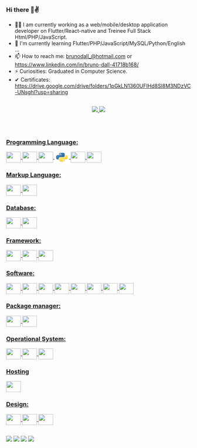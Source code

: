 ### Hi there 👋✌


- 🐱‍👤 I am currently working as a web/mobile/desktop application developer on Flutter/React-native and Treinee Full Stack Html/PHP/JavaScript.
- 🌱 I'm currently learning Flutter/PHP/JavaScript/MySQL/Python/English ...
- 📫 How to reach me: brunodall_@hotmail.com or https://www.linkedin.com/in/bruno-dall-41718b168/
- ⚡ Curiosities: Graduated in Computer Science.
- ✔  Certificates: https://drive.google.com/drive/folders/1pGkLN1360UFIHd8Sl8M3NDzVC-UNsghl?usp=sharing

##

<div align="center">
  <a href="https://github.com/BrunoDalI">
  <img height="180em" src="https://github-readme-stats.vercel.app/api?username=BrunoDalI&show_icons=true&theme=dark&include_all_commits=true&count_private=true"/>
  <img height="180em" src="https://github-readme-stats.vercel.app/api/top-langs/?username=BrunoDalI&layout=compact&langs_count=7&theme=dark"/>
</div>
  
  ##
  
<div style="display: inline_block">
  <br><h3>Programming Language:</h3>
    <img align="center" height="30" width="40" src="https://cdn.jsdelivr.net/gh/devicons/devicon/icons/c/c-original.svg"/>
    <img align="center" height="30" width="40" src="https://cdn.jsdelivr.net/gh/devicons/devicon/icons/cplusplus/cplusplus-original.svg"/>
    <img align="center" height="30" width="40" src="https://cdn.jsdelivr.net/gh/devicons/devicon/icons/dart/dart-original.svg"/>
    <img align="center" height="30" width="40" src="https://raw.githubusercontent.com/devicons/devicon/master/icons/python/python-original.svg"/> 
    <img align="center" height="30" width="40" src="https://cdn.jsdelivr.net/gh/devicons/devicon/icons/php/php-original.svg"/>
  <img align="center" height="30" width="40" src="https://cdn.jsdelivr.net/gh/devicons/devicon/icons/javascript/javascript-original.svg" />

  
  <h3>Markup Language:</h3>
    <img align="center" height="30" width="40" src="https://cdn.jsdelivr.net/gh/devicons/devicon/icons/html5/html5-original-wordmark.svg"/>
    <img align="center" height="30" width="40" src="https://cdn.jsdelivr.net/gh/devicons/devicon/icons/css3/css3-original-wordmark.svg"/>
  
  <h3>Database:</h3>
    <img align="center" height="30" width="40" src="https://cdn.jsdelivr.net/gh/devicons/devicon/icons/mysql/mysql-original-wordmark.svg"/>
  <img align="center" height="30" width="40" src="https://cdn.jsdelivr.net/gh/devicons/devicon/icons/firebase/firebase-plain-wordmark.svg"/>

  
  <h3>Framework:</h3>
    <img align="center" height="30" width="40" src="https://cdn.jsdelivr.net/gh/devicons/devicon/icons/phalcon/phalcon-original.svg"/>
    <img align="center" height="30" width="40" src="https://cdn.jsdelivr.net/gh/devicons/devicon/icons/bootstrap/bootstrap-original-wordmark.svg"/>
    <img align="center" height="30" width="40" src="https://cdn.jsdelivr.net/gh/devicons/devicon/icons/jquery/jquery-original-wordmark.svg"/>
    
          

  <h3>Software:</h3>
    <img align="center" height="30" width="40" src="https://cdn.jsdelivr.net/gh/devicons/devicon/icons/flutter/flutter-original.svg"/>
    <img align="center" height="30" width="40" src="https://cdn.jsdelivr.net/gh/devicons/devicon/icons/androidstudio/androidstudio-original.svg"/>
    <img align="center" height="30" width="40" src="https://cdn.jsdelivr.net/gh/devicons/devicon/icons/visualstudio/visualstudio-plain.svg"/> 
    <img align="center" height="30" width="40" src="https://cdn.jsdelivr.net/gh/devicons/devicon/icons/jupyter/jupyter-original-wordmark.svg"/>
    <img align="center" height="30" width="40" src="https://cdn.jsdelivr.net/gh/devicons/devicon/icons/git/git-original.svg"/>
    <img align="center" height="30" width="40" src="https://cdn.jsdelivr.net/gh/devicons/devicon/icons/bitbucket/bitbucket-original-wordmark.svg"/> 
    <img align="center" height="30" width="40" src="https://cdn.jsdelivr.net/gh/devicons/devicon/icons/react/react-original-wordmark.svg"/>
    <img align="center" height="30" width="40" src="https://cdn.jsdelivr.net/gh/devicons/devicon/icons/xcode/xcode-original.svg" />


          
 
  <h3>Package manager:</h3>
    <img align="center" height="30" width="40" src="https://cdn.jsdelivr.net/gh/devicons/devicon/icons/npm/npm-original-wordmark.svg" />
    <img align="center" height="30" width="40" src="https://cdn.jsdelivr.net/gh/devicons/devicon/icons/yarn/yarn-original.svg" />


  
  
  <h3>Operational System:</h3>
    <img align="center" height="30" width="40" src="https://cdn.jsdelivr.net/gh/devicons/devicon/icons/linux/linux-original.svg"/>
    <img align="center" height="30" width="40" src="https://cdn.jsdelivr.net/gh/devicons/devicon/icons/windows8/windows8-original.svg"/>   
    <img  align="center" height="30" width="40" src="https://cdn.jsdelivr.net/gh/devicons/devicon/icons/apple/apple-original.svg"/>

  <h3>Hosting</h3>
    <img align="center" height="30" width="40" src="https://cdn.jsdelivr.net/gh/devicons/devicon@latest/icons/bitbucket/bitbucket-original-wordmark.svg"/>
          
  
  <h3>Design:</h3>
    <img align="center" height="30" width="40" src="https://cdn.jsdelivr.net/gh/devicons/devicon/icons/latex/latex-original.svg"/>
    <img align="center" height="30" width="40" src="https://cdn.jsdelivr.net/gh/devicons/devicon/icons/canva/canva-original.svg"/>
    <img align="center" height="30" width="40" src="https://cdn.jsdelivr.net/gh/devicons/devicon@latest/icons/figma/figma-original.svg"/>
    
  

    
  <!--   <img align="center" src="https://img.shields.io/badge/Python-3776AB?style=for-the-badge&logo=python&logoColor=white"/>  -->
  
</div>
  
  ##
 
<div> 
  <a href="https://www.linkedin.com/in/bruno-dall-41718b168/" target="_blank"><img src="https://img.shields.io/badge/-LinkedIn-%230077B5?style=for-the-badge&logo=linkedin&logoColor=white" target="_blank"></a> 
  <a href="https://www.instagram.com/brunoodall/" target="_blank"><img src="https://img.shields.io/badge/-Instagram-%23E4405F?style=for-the-badge&logo=instagram&logoColor=white" target="_blank"></a>
 	<a href="https://www.facebook.com/bruno.dall" target="_blank"><img src="https://img.shields.io/badge/Facebook-1877F2?style=for-the-badge&logo=facebook&logoColor=white"_blank"></a>
    <a href = "mailto:brunodall_@hotmail.com"><img src="https://img.shields.io/badge/Microsoft_Outlook-0078D4?style=for-the-badge&logo=microsoft-outlook&logoColor=white" target="_blank"></a>
  
 
  <!--  ![Snake animation](https://github.com/rafaballerini/rafaballerini/blob/output/github-contribution-grid-snake.svg) -->
 
</div>
